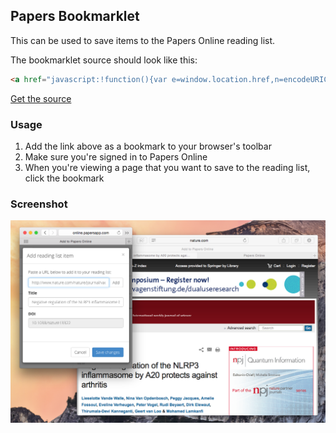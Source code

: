 ## Papers Bookmarklet

This can be used to save items to the Papers Online reading list.

The bookmarklet source should look like this:

```html
<a href="javascript:!function(){var e=window.location.href,n=encodeURIComponent(e);n&&n.length>0&&window.open("https://online.papersapp.com/app#readinglist/add/"+n,"_blank","toolbar=yes, scrollbars=yes, resizable=yes, width=400, height=500")}();">Add to Papers Online</a>
```

[Get the source](https://raw.githubusercontent.com/mekentosj/papersonline-bookmarklet/master/bookmarklet.min.js)

### Usage

1. Add the link above as a bookmark to your browser's toolbar
2. Make sure you're signed in to Papers Online
3. When you're viewing a page that you want to save to the reading list, click the bookmark

### Screenshot

![Safari, Papers Online](img/safari.png?raw=true)
